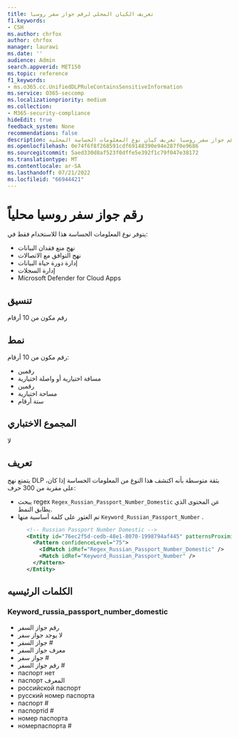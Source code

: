 ```yaml
---
title: تعريف الكيان المحلي لرقم جواز سفر روسيا
f1.keywords:
- CSH
ms.author: chrfox
author: chrfox
manager: laurawi
ms.date: ''
audience: Admin
search.appverid: MET150
ms.topic: reference
f1_keywords:
- ms.o365.cc.UnifiedDLPRuleContainsSensitiveInformation
ms.service: O365-seccomp
ms.localizationpriority: medium
ms.collection:
- M365-security-compliance
hideEdit: true
feedback_system: None
recommendations: false
description: رقم جواز سفر روسيا تعريف كيان نوع المعلومات الحساسة المحلية.
ms.openlocfilehash: 0e74f6f8f268591cdf69148390e94e287f0e9686
ms.sourcegitcommit: 5aed330d8af523f0dffe5e392f1c79f047e38172
ms.translationtype: MT
ms.contentlocale: ar-SA
ms.lasthandoff: 07/21/2022
ms.locfileid: "66944421"
---
```

# <a name="russia-passport-number-domestic"></a>رقم جواز سفر روسيا محلياً

يتوفر نوع المعلومات الحساسة هذا للاستخدام فقط في:

- نهج منع فقدان البيانات
- نهج التوافق مع الاتصالات
- إدارة دورة حياة البيانات
- إدارة السجلات
- Microsoft Defender for Cloud Apps

## <a name="format"></a>تنسيق

رقم مكون من 10 أرقام

## <a name="pattern"></a>نمط

رقم مكون من 10 أرقام:

- رقمين
- مسافة اختيارية أو واصلة اختيارية
- رقمين
- مساحة اختيارية
- ستة أرقام

## <a name="checksum"></a>المجموع الاختباري

لا

## <a name="definition"></a>تعريف

يتمتع نهج DLP بثقة متوسطة بأنه اكتشف هذا النوع من المعلومات الحساسة إذا كان، على مقربة من 300 حرف:

- يبحث regex `Regex_Russian_Passport_Number_Domestic` عن المحتوى الذي يطابق النمط.
- تم العثور على كلمة أساسية منها `Keyword_Russian_Passport_Number` .

```xml
      <!-- Russian Passport Number Domestic -->
      <Entity id="76ec2f5d-cedb-48e1-8070-1998794af445" patternsProximity="300" recommendedConfidence="75">
        <Pattern confidenceLevel="75">
          <IdMatch idRef="Regex_Russian_Passport_Number_Domestic" />
          <Match idRef="Keyword_Russian_Passport_Number" />
        </Pattern>
      </Entity>
```

## <a name="keywords"></a>الكلمات الرئيسيه

### <a name="keyword_russia_passport_number_domestic"></a>Keyword_russia_passport_number_domestic

- رقم جواز السفر
- لا يوجد جواز سفر
- جواز السفر #
- معرف جواز السفر
- جواز سفر #
- رقم جواز السفر #
- паспорт нет
- паспорт المعرف
- pоссийской паспорт
- pусский номер паспорта
- паспорт #
- паспортid #
- номер паспорта
- номерпаспорта #